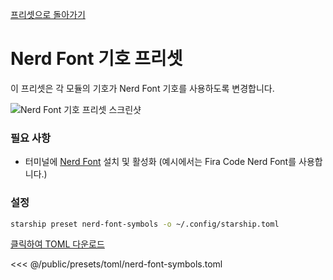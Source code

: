 [프리셋으로 돌아가기](./#nerd-font-symbols)

# Nerd Font 기호 프리셋

이 프리셋은 각 모듈의 기호가 Nerd Font 기호를 사용하도록 변경합니다.

![Nerd Font 기호 프리셋 스크린샷](/presets/img/nerd-font-symbols.png)

### 필요 사항

- 터미널에 [Nerd Font](https://www.nerdfonts.com/) 설치 및 활성화 (예시에서는 Fira Code Nerd Font를 사용합니다.)

### 설정

```sh
starship preset nerd-font-symbols -o ~/.config/starship.toml
```

[클릭하여 TOML 다운로드](/presets/toml/nerd-font-symbols.toml)

<<< @/public/presets/toml/nerd-font-symbols.toml
